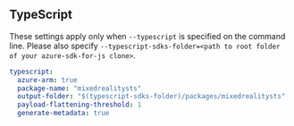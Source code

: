## TypeScript

These settings apply only when `--typescript` is specified on the command line.
Please also specify `--typescript-sdks-folder=<path to root folder of your azure-sdk-for-js clone>`.

```yaml $(typescript)
typescript:
  azure-arm: true
  package-name: "mixedrealitysts"
  output-folder: "$(typescript-sdks-folder)/packages/mixedrealitysts"
  payload-flattening-threshold: 1
  generate-metadata: true
```
